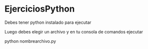 # EjerciciosPython

Debes tener python instalado para ejecutar

Luego debes elegir un archivo y en tu consola de comandos ejecutar

python nombrearchivo.py
